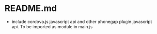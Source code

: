README.md
======


- include cordova.js javascript api and other phonegap plugin javascript api. To be imported as module in main.js